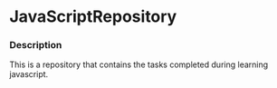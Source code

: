 # JavaScriptRepository
### Description
This is a repository that contains the tasks completed during learning javascript. 